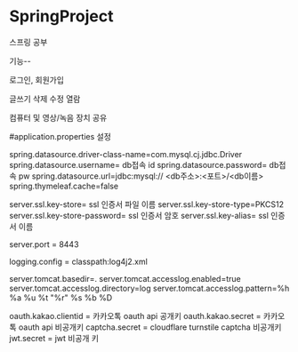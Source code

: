 # SpringProject

스프링 공부


기능--

로그인, 회원가입

글쓰기 삭제 수정 열람

컴퓨터 및 영상/녹음 장치 공유


#application.properties 설정

spring.datasource.driver-class-name=com.mysql.cj.jdbc.Driver
spring.datasource.username= db접속 id
spring.datasource.password= db접속 pw
spring.datasource.url=jdbc:mysql:// <db주소>:<포트>/<db이름>
spring.thymeleaf.cache=false

server.ssl.key-store= ssl 인증서 파일 이름
server.ssl.key-store-type=PKCS12
server.ssl.key-store-password= ssl 인증서 암호
server.ssl.key-alias= ssl 인증서 이름

server.port = 8443

logging.config = classpath:log4j2.xml

server.tomcat.basedir=.
server.tomcat.accesslog.enabled=true
server.tomcat.accesslog.directory=log
server.tomcat.accesslog.pattern=%h %a %u %t "%r" %s %b %D

oauth.kakao.clientid = 카카오톡 oauth api 공개키
oauth.kakao.secret = 카카오톡 oauth api 비공개키
captcha.secret = cloudflare turnstile captcha 비공개키
jwt.secret = jwt 비공개 키

